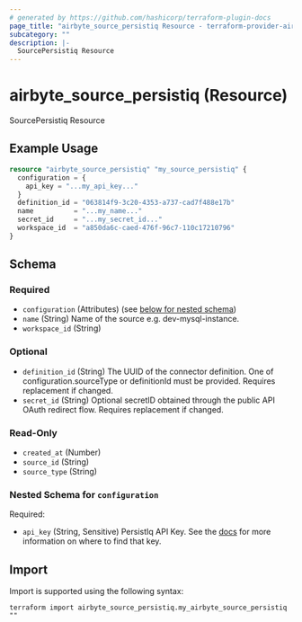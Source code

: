 ```yaml
---
# generated by https://github.com/hashicorp/terraform-plugin-docs
page_title: "airbyte_source_persistiq Resource - terraform-provider-airbyte"
subcategory: ""
description: |-
  SourcePersistiq Resource
---
```


# airbyte_source_persistiq (Resource)

SourcePersistiq Resource

## Example Usage

```terraform
resource "airbyte_source_persistiq" "my_source_persistiq" {
  configuration = {
    api_key = "...my_api_key..."
  }
  definition_id = "063814f9-3c20-4353-a737-cad7f488e17b"
  name          = "...my_name..."
  secret_id     = "...my_secret_id..."
  workspace_id  = "a850da6c-caed-476f-96c7-110c17210796"
}
```

<!-- schema generated by tfplugindocs -->
## Schema

### Required

- `configuration` (Attributes) (see [below for nested schema](#nestedatt--configuration))
- `name` (String) Name of the source e.g. dev-mysql-instance.
- `workspace_id` (String)

### Optional

- `definition_id` (String) The UUID of the connector definition. One of configuration.sourceType or definitionId must be provided. Requires replacement if changed.
- `secret_id` (String) Optional secretID obtained through the public API OAuth redirect flow. Requires replacement if changed.

### Read-Only

- `created_at` (Number)
- `source_id` (String)
- `source_type` (String)

<a id="nestedatt--configuration"></a>
### Nested Schema for `configuration`

Required:

- `api_key` (String, Sensitive) PersistIq API Key. See the <a href="https://apidocs.persistiq.com/#authentication">docs</a> for more information on where to find that key.

## Import

Import is supported using the following syntax:

```shell
terraform import airbyte_source_persistiq.my_airbyte_source_persistiq ""
```
